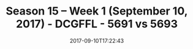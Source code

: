 ---
title: Season 15 – Week 1 (September 10, 2017) - DCGFFL - 5691 vs 5693
teams_score:
- team: 5691
  score: 26
- team: 5693
  score: 12
mvp: Kyle Miller, Ken Mitchell
game-ball: Patrick Smith, Ethan Gramstad
season: 15
week: 1
date: '2017-09-10T17:22:43'
pageid: season-15-week-1-september-10-2017-5691-vs-5693
---